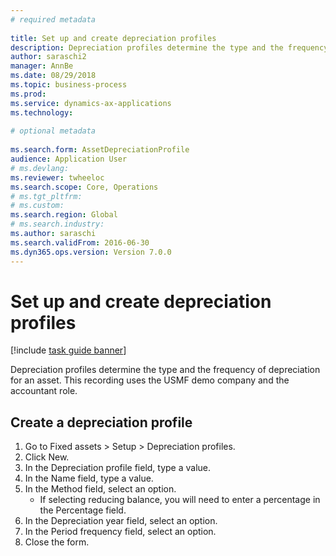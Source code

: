 ```yaml
--- 
# required metadata 
 
title: Set up and create depreciation profiles
description: Depreciation profiles determine the type and the frequency of depreciation for an asset. 
author: saraschi2
manager: AnnBe 
ms.date: 08/29/2018
ms.topic: business-process 
ms.prod:  
ms.service: dynamics-ax-applications 
ms.technology:  
 
# optional metadata 
 
ms.search.form: AssetDepreciationProfile   
audience: Application User 
# ms.devlang:  
ms.reviewer: twheeloc
ms.search.scope: Core, Operations 
# ms.tgt_pltfrm:  
# ms.custom:  
ms.search.region: Global
# ms.search.industry: 
ms.author: saraschi
ms.search.validFrom: 2016-06-30 
ms.dyn365.ops.version: Version 7.0.0 
---
```

# Set up and create depreciation profiles

[!include [task guide banner](../../includes/task-guide-banner.md)]

Depreciation profiles determine the type and the frequency of depreciation for an asset.   This recording uses the USMF demo company and the accountant role.


## Create a depreciation profile
1. Go to Fixed assets > Setup > Depreciation profiles.
2. Click New.
3. In the Depreciation profile field, type a value.
4. In the Name field, type a value.
5. In the Method field, select an option.
    * If selecting reducing balance, you will need to enter a percentage in the Percentage field.  
6. In the Depreciation year field, select an option.
7. In the Period frequency field, select an option.
8. Close the form.

